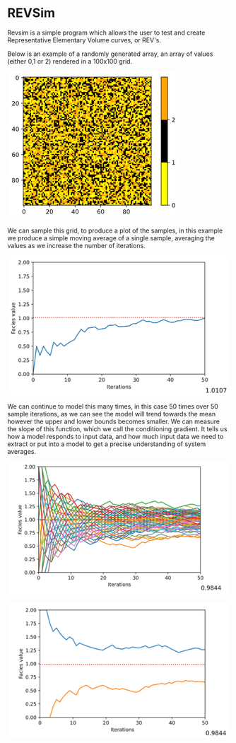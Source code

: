 # REVSim
 Revsim is a simple program which allows the user to test and create Representative Elementary Volume curves, or REV's.

Below is an example of a randomly generated array, an array of values (either 0,1 or 2) rendered in a 100x100 grid.

![arrayimage](https://github.com/JBallGeo/REVSim/blob/main/images/randgrid.png)

We can sample this grid, to produce a plot of the samples, in this example we produce a simple moving average of a single sample, averaging the values as we increase the number of iterations.

![revsma](https://github.com/JBallGeo/REVSim/blob/main/images/revsma.png)


We can continue to model this many times, in this case 50 times over 50 sample iterations, as we can see the model will trend towards the mean however the upper and lower bounds becomes smaller. We can measure the slope of this function, which we call the conditioning gradient. It tells us how a model responds to input data, and how much input data we need to extract or put into a model to get a precise understanding of system averages.

![sphagimage](https://github.com/JBallGeo/REVSim/blob/main/images/sphagexample.png)


![minmaximage](https://github.com/JBallGeo/REVSim/blob/main/images/minmaxexample.png)

